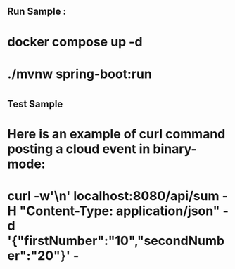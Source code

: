 
## Run Sample : 
#
#   docker compose up -d
# 
#   ./mvnw spring-boot:run
#     
## Test Sample
#
#  
#  Here is an example of curl command posting a cloud event in binary-mode:
#
#
#    curl -w'\n' localhost:8080/api/sum -H "Content-Type: application/json"  -d '{"firstNumber":"10","secondNumber":"20"}' -
#

